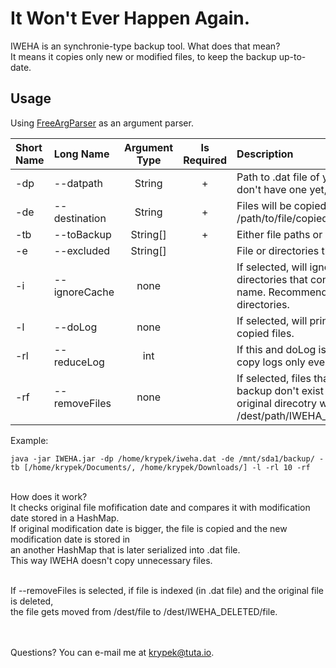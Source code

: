 # It Won't Ever Happen Again.
IWEHA is an synchronie-type backup tool. What does that mean?<br>
It means it copies only new or modified files, to keep the backup up-to-date.<br>

<h2>Usage</h2>
Using <a href="https://github.com/krypciak/FreeArgParser-Java">FreeArgParser</a> as an argument parser.<br>

|Short Name | Long Name 		   	| 	 Argument Type		| Is Required	| Description		 |
|	:--- 	| :---         			|          :---: 		|    :---:     	| :---				 |
| -dp		| --datpath   			| String			  	| +				| Path to .dat file of your backup. If you don't have one yet, put "". |		
| -de		| --destination  		| String				| +				| Files will be copied into /your/path/ + /path/to/file/copied|
| -tb		| --toBackup    		| String[]			 	| +				| Either file paths or directory paths. |
| -e		| --excluded    		| String[]				| 				| File or directories that will be skipped. |
| -i		| --ignoreCache  		| none					| 				| If selected, will ignore all all files or directories that contain "cache" in their name. Recommended for big directories. |
| -l		| --doLog     			| none					| 				| If selected, will print to terminal all copied files. |
| -rl 		| --reduceLog    		| int					|				| If this and doLog is selected, will print copy logs only every X time.|
| -rf 		| --removeFiles  		| none					|				| If selected, files that were indexed in the backup don't exist anymore in the original direcotry will get moved into /dest/path/IWEHA_DELETED/path/to/file|

Example:
```
java -jar IWEHA.jar -dp /home/krypek/iweha.dat -de /mnt/sda1/backup/ -tb [/home/krypek/Documents/, /home/krypek/Downloads/] -l -rl 10 -rf
```
<br>
</h2>How does it work?</h2><br>
It checks original file mofification date and compares it with modification date stored in a HashMap.<br>
If original modification date is bigger, the file is copied and the new modification date is stored in<br>
an another HashMap that is later serialized into .dat file.<br>
This way IWEHA doesn't copy unnecessary files.<br><br>

If --removeFiles is selected, if file is indexed (in .dat file) and the original file is deleted,<br>
the file gets moved from /dest/file to /dest/IWEHA_DELETED/file.<br><br><br>

Questions? You can e-mail me at krypek@tuta.io.
